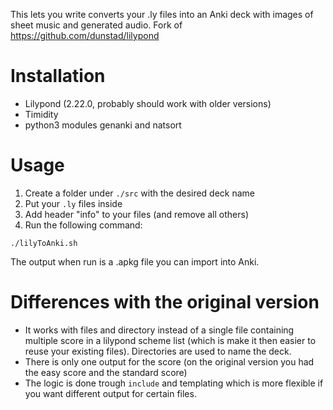 This lets you write converts your .ly files into an Anki deck with images of sheet music and generated audio.
Fork of https://github.com/dunstad/lilypond

# Installation

* Lilypond (2.22.0, probably should work with older versions)
* Timidity
* python3 modules genanki and natsort

# Usage

1. Create a folder under `./src` with the desired deck name
2. Put your `.ly` files inside
1. Add header "info" to your files (and remove all others)
1. Run the following command:

```
./lilyToAnki.sh
```

The output when run is a .apkg file you can import into Anki.

# Differences with the original version

* It works with files and directory instead of a single file containing multiple score in a lilypond scheme list (which is make it then easier to reuse your existing files). Directories are used to name the deck.
* There is only one output for the score (on the original version you had the easy score and the standard score)
* The logic is done trough `include` and templating which is more flexible if you want different output for certain files.
